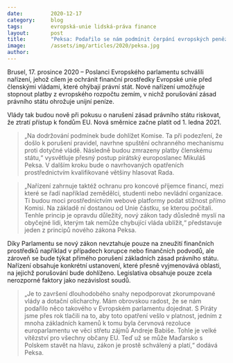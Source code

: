 ```yaml
---
date:         2020-12-17
category:     blog
tags:         evropská-unie lidská-práva finance
layout:       post
title:        "Peksa: Podařilo se nám podmínit čerpání evropských peněz vládou práva"
image:        /assets/img/articles/2020/peksa.jpg
author:       
---
```





Brusel, 17. prosince 2020 – Poslanci Evropského parlamentu schválili nařízení, jehož cílem je ochránit finanční prostředky Evropské unie před členskými vládami, které ohýbají právní stát. Nové nařízení umožňuje stopnout platby z evropského rozpočtu zemím, v nichž porušování zásad právního státu ohrožuje unijní peníze.

Vlády tak budou nově při pokusu o narušení zásad právního státu riskovat, že ztratí přístup k fondům EU. Nová směrnice začne platit od 1. ledna 2021.

> „Na dodržování podmínek bude dohlížet Komise. Ta při podezření, že došlo k porušení pravidel, navrhne spuštění ochranného mechanismu proti dotyčné vládě. Následně budou zmrazeny platby členskému státu,“ vysvětluje přesný postup pirátský europoslanec Mikuláš Peksa. V dalším kroku bude o navrhovaných opatřeních prostřednictvím kvalifikované většiny hlasovat Rada.

> „Nařízení zahrnuje taktéž ochranu pro koncové příjemce financí, mezi které se řadí například zemědělci, studenti nebo nevládní organizace. Ti budou moci prostřednictvím webové platformy podat stížnost přímo Komisi. Na základě ní dostanou od Unie částku, se kterou počítali. Tenhle princip je opravdu důležitý, nový zákon tady důsledně myslí na obyčejné lidi, kterým tak nemůže chybující vláda ublížit,“ představuje jeden z principů nového zákona Peksa.

Díky Parlamentu se nový zákon nevztahuje pouze na zneužití finančních prostředků například v případech korupce nebo finančních podvodů, ale zároveň se bude týkat přímého porušení základních zásad právního státu. Nařízení obsahuje konkrétní ustanovení, které přesně vyjmenovává oblasti, na jejichž porušování bude dohlíženo. Legislativa obsahuje pouze zcela nerozporné faktory jako nezávislost soudů.

> „Je to završení dlouhodobého snahy nepodporovat zkorumpované vlády a dotační olicharchy. Mám obrovskou radost, že se nám podařilo něco takového v Evropském parlamentu dojednat. S Piráty jsme přes rok tlačili na to, aby toto opatření vešlo v platnost, jedním z mnoha základních kamenů k tomu byla červnová rezoluce europarlamentu ve věci střetu zájmů Andreje Babiše. Tohle je velké vítězství pro všechny občany EU. Teď už se může Maďarsko s Polskem stavět na hlavu, zákon je prostě schválený a platí,“ dodává Peksa.
